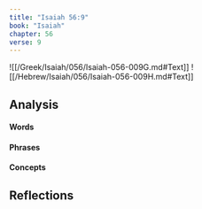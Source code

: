```yaml
---
title: "Isaiah 56:9"
book: "Isaiah"
chapter: 56
verse: 9
---
```

![[/Greek/Isaiah/056/Isaiah-056-009G.md#Text]]
![[/Hebrew/Isaiah/056/Isaiah-056-009H.md#Text]]

## Analysis

#### Words

#### Phrases

#### Concepts

## Reflections
